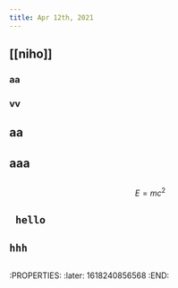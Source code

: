 ```yaml
---
title: Apr 12th, 2021
---
```


## [[niho]]
### aa
### vv
## aa
## aaa
##
$$E = mc^2$$
##
## ` hello`
## ```hhh```
##
##
## 
:PROPERTIES:
:later: 1618240856568
:END:
